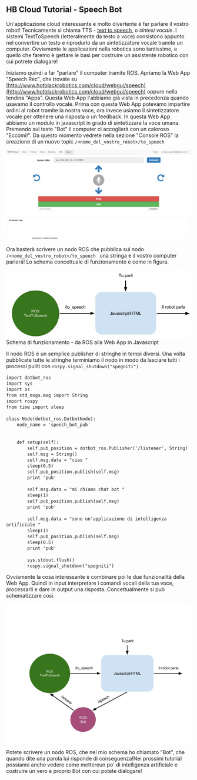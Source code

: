 ## HB Cloud Tutorial - Speech Bot ##

Un'applicazione cloud interessante e molto divertente è far parlare il vostro robot! 
Tecnicamente si chiama TTS - [text to speech](https://en.wikipedia.org/wiki/Speech_synthesis), o *sintesi vocale*. I sistemi TextToSpeech (letteralmente da testo a voce) consistono appunto nel convertire un testo e riprodurlo da un sintetizzatore vocale tramite un computer. Ovviamente le applicazioni nella robotica sono tantissime, e quello che faremo è gettare le basi per costruire un assistente robotico con cui potrete dialogare!

Iniziamo quindi a far "parlare" il computer tramite ROS. Apriamo la Web App "Speech Rec", che trovate su [http://www.hotblackrobotics.com/cloud/webgui/speech](http://www.hotblackrobotics.com/cloud/webgui/speech) oppure nella tendina "Apps". Questa Web App l'abbiamo già vista in precedenza quando usavamo il controllo vocale. Prima con questa Web App potevamo impartire ordini al robot tramite la nostra voce, ora invece usiamo il sintetizzatore vocale per ottenere una risposta o un feedback. In questa Web App abbiamo un modulo in javascript in grado di sintetizzare la voce umana. Premendo sul tasto "Bot" il computer ci accoglierà con un caloroso "Eccomi!". Da questo momento vedrete nella sezione "Console ROS" la creazione di un nuovo topic ```/<nome_del_vostro_robot>/to_speech ```


![](https://raw.githubusercontent.com/sgabello1/Dotbot-Kit-e-Tutorial/master/speech%20bot/WEB%20APP.png)

Ora basterà scrivere un nodo ROS che pubblica sul nodo ```/<nome_del_vostro_robot>/to_speech ``` una stringa e il vostro computer parlerà! Lo schema concettuale di funzionamento è come in figura.

![](https://raw.githubusercontent.com/sgabello1/Dotbot-Kit-e-Tutorial/master/speech%20bot/TextToSpeech.jpg)
Schema di funzionamento - da ROS alla Web App in Javascript

Il nodo ROS è un semplice publisher di stringhe in tempi diversi. Una volta pubblicate tutte le stringhe terminiamo il nodo in modo da lasciare tutti i processi puliti con ``` rospy.signal_shutdown("spegniti") ``` .

```
import dotbot_ros
import sys
import os
from std_msgs.msg import String
import rospy
from time import sleep

class Node(dotbot_ros.DotbotNode):
    node_name = 'speech_bot_pub'
    
    
    def setup(self):
        self.pub_position = dotbot_ros.Publisher('/listener', String)
        self.msg = String()
        self.msg.data = "ciao " 
        sleep(0.5)
        self.pub_position.publish(self.msg)
        print 'pub' 
        
        self.msg.data = "mi chiamo chat bot "
        sleep(1)
        self.pub_position.publish(self.msg)
        print 'pub' 

        self.msg.data = "sono un'applicazione di intelligenza artificiale "
        sleep(1)
        self.pub_position.publish(self.msg)
        sleep(0.5)
        print 'pub' 

        sys.stdout.flush()
        rospy.signal_shutdown("spegniti")
```
Ovviamente la cosa interessante è combinare poi le due funzionalità della Web App. Quindi in input interpretare i comandi vocali della tua voce, processarli e dare in output una risposta. Concettualmente si può schematizzare così.

![](https://raw.githubusercontent.com/sgabello1/Dotbot-Kit-e-Tutorial/master/speech%20bot/TextToSpeech-Bot.jpg)

Potete scrivere un nodo ROS, che nel mio schema ho chiamato "Bot", che quando dite una parola lui risponde di conseguenza!Nei prossimi tutorial possiamo anche vedere come mettereun po' di intelligenza artificiale e costruire un vero e proprio Bot con cui potete dialogare!


